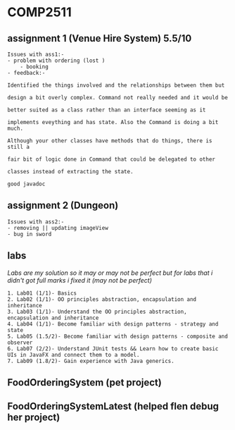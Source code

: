 # COMP2511

## assignment 1 (Venue Hire System) 5.5/10
```
Issues with ass1:-
- problem with ordering (lost )
	- booking
- feedback:-

Identified the things involved and the relationships between them but

design a bit overly complex. Command not really needed and it would be

better suited as a class rather than an interface seeming as it

implements eveything and has state. Also the Command is doing a bit much.

Although your other classes have methods that do things, there is still a

fair bit of logic done in Command that could be delegated to other

classes instead of extracting the state.

good javadoc 
```

## assignment 2 (Dungeon)
```
Issues with ass2:-
- removing || updating imageView
- bug in sword
```

## labs
*Labs are my solution so it may or may not be perfect but for labs that i didn't got full marks i fixed it (may not be perfect)*
```
1. Lab01 (1/1)- Basics
2. Lab02 (1/1)- OO principles abstraction, encapsulation and inheritance
3. Lab03 (1/1)- Understand the OO principles abstraction, encapsulation and inheritance
4. Lab04 (1/1)- Become familiar with design patterns - strategy and state
5. Lab05 (1.5/2)- Become familiar with design patterns - composite and observer
6. Lab07 (2/2)- Understand JUnit tests && Learn how to create basic UIs in JavaFX and connect them to a model.
7. Lab09 (1.8/2)- Gain experience with Java generics.
```

## FoodOrderingSystem (pet project)

## FoodOrderingSystemLatest (helped flen debug her project)